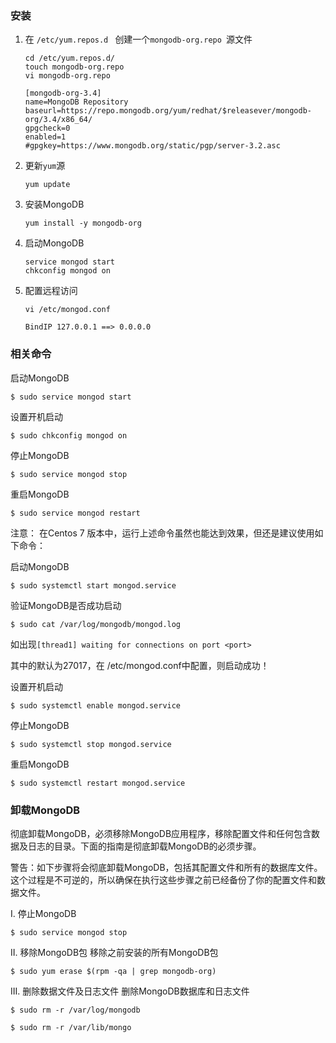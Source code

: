 ### 安装

1. 在 `/etc/yum.repos.d ` 创建一个`mongodb-org.repo `源文件

   ```
   cd /etc/yum.repos.d/
   touch mongodb-org.repo
   vi mongodb-org.repo
   
   [mongodb-org-3.4]
   name=MongoDB Repository
   baseurl=https://repo.mongodb.org/yum/redhat/$releasever/mongodb-org/3.4/x86_64/
   gpgcheck=0
   enabled=1
   #gpgkey=https://www.mongodb.org/static/pgp/server-3.2.asc
   ```

2. 更新`yum`源

   ```
   yum update
   ```

3. 安装MongoDB

   ```
   yum install -y mongodb-org
   ```

4. 启动MongoDB

   ```
   service mongod start
   chkconfig mongod on
   ```

5. 配置远程访问

   ```
   vi /etc/mongod.conf

   BindIP 127.0.0.1 ==> 0.0.0.0
   ```



### 相关命令

启动MongoDB
```
$ sudo service mongod start
```
设置开机启动
```
$ sudo chkconfig mongod on
```
停止MongoDB
```
$ sudo service mongod stop
```
重启MongoDB
```
$ sudo service mongod restart
```
注意： 在Centos 7 版本中，运行上述命令虽然也能达到效果，但还是建议使用如下命令：

启动MongoDB
```
$ sudo systemctl start mongod.service
```
验证MongoDB是否成功启动
```
$ sudo cat /var/log/mongodb/mongod.log
```
如出现`[thread1] waiting for connections on port <port>`

其中的默认为27017，在 /etc/mongod.conf中配置，则启动成功！

设置开机启动
```
$ sudo systemctl enable mongod.service
```
停止MongoDB
```
$ sudo systemctl stop mongod.service
```
重启MongoDB
```
$ sudo systemctl restart mongod.service
```
### 卸载MongoDB

彻底卸载MongoDB，必须移除MongoDB应用程序，移除配置文件和任何包含数据及日志的目录。下面的指南是彻底卸载MongoDB的必须步骤。

警告：如下步骤将会彻底卸载MongoDB，包括其配置文件和所有的数据库文件。这个过程是不可逆的，所以确保在执行这些步骤之前已经备份了你的配置文件和数据文件。

I. 停止MongoDB
```
$ sudo service mongod stop
```
II. 移除MongoDB包
移除之前安装的所有MongoDB包

```
$ sudo yum erase $(rpm -qa | grep mongodb-org)
```
III. 删除数据文件及日志文件
删除MongoDB数据库和日志文件

```
$ sudo rm -r /var/log/mongodb
```
```
$ sudo rm -r /var/lib/mongo
```

